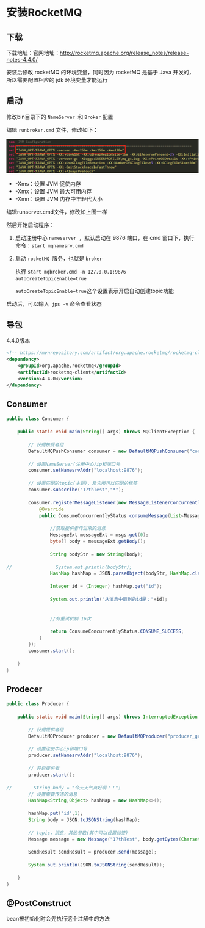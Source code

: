 # 安装RocketMQ

## 下载

下载地址：官网地址：http://rocketmq.apache.org/release_notes/release-notes-4.4.0/

安装后修改 rocketMQ 的环境变量，同时因为 rocketMQ 是基于 Java 开发的，所以需要配置相应的 jdk 环境变量才能运行

## 启动

修改bin目录下的 `NameServer `和 `Broker` 配置

编辑 `runbroker.cmd` 文件，修改如下：

![image-20191204161140202](RocketMQ%E4%BD%BF%E7%94%A8.assets/image-20191204161140202.png)

* -Xms：设置 JVM 促使内存
* -Xmx：设置 JVM 最大可用内存
* -Xmn：设置 JVM 内存中年轻代大小

编辑runserver.cmd文件，修改如上图一样

然后开始启动程序：

1. 启动注册中心 `nameserver `，默认启动在 9876 端口，在 cmd 窗口下，执行命令：`start mqnamesrv.cmd`

2. 启动 `rocketMQ `服务，也就是 `broker`

   执行 `start mqbroker.cmd -n 127.0.0.1:9876 autoCreateTopicEnable=true`

   `autoCreateTopicEnable=true`这个设置表示开启自动创建topic功能

启动后，可以输入` jps -v` 命令查看状态

## 导包

4.4.0版本

```xml
<!-- https://mvnrepository.com/artifact/org.apache.rocketmq/rocketmq-client -->
<dependency>
    <groupId>org.apache.rocketmq</groupId>
    <artifactId>rocketmq-client</artifactId>
    <version>4.4.0</version>
</dependency>
```

## Consumer

```java
public class Consumer {

    public static void main(String[] args) throws MQClientException {

        // 获得接受者组
        DefaultMQPushConsumer consumer = new DefaultMQPushConsumer("consumer_group");

        // 设置NameServer(注册中心)ip和端口号
        consumer.setNamesrvAddr("localhost:9876");

        // 设置匹配的topic(主题)，及它所可以匹配的标签
        consumer.subscribe("17thTest","*");

        consumer.registerMessageListener(new MessageListenerConcurrently() {
            @Override
            public ConsumeConcurrentlyStatus consumeMessage(List<MessageExt> msgs, ConsumeConcurrentlyContext context) {

                //获取提供者传过来的消息
                MessageExt messageExt = msgs.get(0);
                byte[] body = messageExt.getBody();

                String bodyStr = new String(body);

//                System.out.println(bodyStr);
                HashMap hashMap = JSON.parseObject(bodyStr, HashMap.class);

                Integer id = (Integer) hashMap.get("id");

                System.out.println("从消息中取到的id是："+id);


                //有重试机制 16次

                return ConsumeConcurrentlyStatus.CONSUME_SUCCESS;
            }
        });
        consumer.start();

    }
}
```

## Prodecer

```java
public class Producer {

    public static void main(String[] args) throws InterruptedException, RemotingException, MQClientException, MQBrokerException {

        // 获得提供者组
        DefaultMQProducer producer = new DefaultMQProducer("producer_group");
        
        // 设置注册中心ip和端口号
        producer.setNamesrvAddr("localhost:9876");

        // 开启提供者
        producer.start();

//        String body = "今天天气真好啊！！";
        // 设置需要传递的消息
        HashMap<String,Object> hashMap = new HashMap<>();

        hashMap.put("id",1);
        String body = JSON.toJSONString(hashMap);

        // topic，消息，其他参数(其中可以设置标签)
        Message message = new Message("17thTest", body.getBytes(Charset.forName("utf-8")));

        SendResult sendResult = producer.send(message);

        System.out.println(JSON.toJSONString(sendResult));

    }
}
```

## @PostConstruct

bean被初始化时会先执行这个注解中的方法

